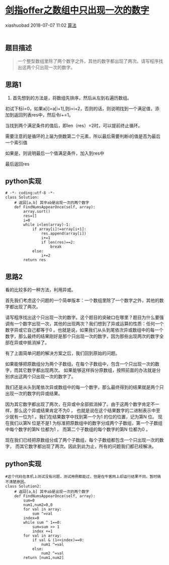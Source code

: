 <div class="blog-article">
    <h1><a href="p.html?p=算法/剑指offer之数组中只出现一次的数字" class="title">剑指offer之数组中只出现一次的数字</a></h1>
    <span class="author">xiashuobad</span>
    <span class="time">2018-07-07 11:02</span>
    <span><a href="tags.html?t=算法" class="tag">算法</a></span>
    </div>
<br/>

## 题目描述 ##
> 一个整型数组里除了两个数字之外，其他的数字都出现了两次。请写程序找出这两个只出现一次的数字。
## 思路1 ##
1. 首先想到的方法是，将数组先排序，然后从左到右遍历数组。

初试下标i=0，如果a[i]=a[i+1],则i=i+2，否则的话，则说明找到一个满足值，添加到返回列表res中，然后令i+=1。

当找到两个满足条件的值后，即len（res）=2时，可以提前终止循环。

需要注意的是循环的上届为倒数第二个元素，所以最后需要判断i的值是否为最后一个索引值

如果是，则说明最后一个值满足条件，加入到res中

最后返回res
## python实现 ##
	# -*- coding:utf-8 -*-
	class Solution:
	    # 返回[a,b] 其中ab是出现一次的两个数字
	    def FindNumsAppearOnce(self, array):
	        array.sort()
	        res=[]
	        i=0
	        while i<len(array)-1:
	            if array[i]!=array[i+1]:
	                res.append(array[i])
	                i+=1
	                if len(res)==2:
	                    break
	            else:
	                i+=2
	        return res

## 思路2 ##
看的比较多的一种方法，利用异或。

 首先我们考虑这个问题的一个简单版本：一个数组里除了一个数字之外，其他的数字都出现了两次。

 请写程序找出这个只出现一次的数字。这个题目的突破口在哪里？题目为什么要强调有一个数字出现一次，其他的出现两次？我们想到了异或运算的性质：任何一个数字异或它自己都等于0 。也就是说，如果我们从头到尾依次异或数组中的每一个数字，那么最终的结果刚好是那个只出现一次的数字，因为那些出现两次的数字全部在异或中抵消掉了。

有了上面简单问题的解决方案之后，我们回到原始的问题。

 如果能够把原数组分为两个子数组。在每个子数组中，包含一个只出现一次的数字，而其它数字都出现两次。
 如果能够这样拆分原数组，按照前面的办法就是分别求出这两个只出现一次的数字了。

 我们还是从头到尾依次异或数组中的每一个数字，那么最终得到的结果就是两个只出现一次的数字的异或结果。

 因为其它数字都出现了两次，在异或中全部抵消掉了。由于这两个数字肯定不一样，那么这个异或结果肯定不为0 ，
 也就是说在这个结果数字的二进制表示中至少就有一位为1 。我们在结果数字中找到第一个为1 的位的位置，记为第N 位。
 现在我们以第N 位是不是1 为标准把原数组中的数字分成两个子数组，第一个子数组中每个数字的第N 位都为1 ，
 而第二个子数组的每个数字的第N 位都为0 。

 现在我们已经把原数组分成了两个子数组，每个子数组都包含一个只出现一次的数字，
 而其它数字都出现了两次。因此到此为止，所有的问题我们都已经解决。
## python实现 ##
	#这个代码在本机上测试没有问题，测试用例都能过，但是在牛客网上却运行结果不同，暂时搞不清楚原因。
	class Solution2:
	    # 返回[a,b] 其中ab是出现一次的两个数字
	    def FindNumsAppearOnce(self, array):
	        sum=0
	        num1,num2=0,0
	        for val in array:
	            sum ^=val
	        index=0
	        while sum ^ 1==0:
	            sum=sum >> 1
	            index +=1
	        for val in array:
	            if val & (1<<index)==0:
	                num1 ^=val
	            else:
	                num2 ^=val
	        return [num1,num2]